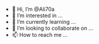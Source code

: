 - 👋 Hi, I’m @Ali70a
- 👀 I’m interested in ...
- 🌱 I’m currently learning ...
- 💞️ I’m looking to collaborate on ...
- 📫 How to reach me ...

<!---
Ali70a/Ali70a is a ✨ special ✨ repository because its `README.md` (this file) appears on your GitHub profile.
You can click the Preview link to take a look at your changes.
--->
